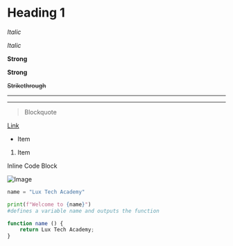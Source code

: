 <!-- Normal Markdown -->
# Heading 1

*Italic*

_Italic_

**Strong**

__Strong__

~~Strikethrough~~

---

___

> Blockquote

[Link](url "title")

* Item

1. Item

<p> Inline Code Block </p>

![Image](url "title")

<!-- Github Markdown -->
```python
name = "Lux Tech Academy"

print(f"Welcome to {name}")
#defines a variable name and outputs the function
```

```javascript
function name () {
    return Lux Tech Academy;
}
```


